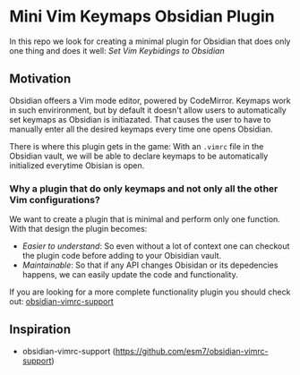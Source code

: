 # Mini Vim Keymaps Obsidian Plugin
In this repo we look for creating a minimal plugin for Obsidian that does only one thing and does it well: *Set Vim Keybidings to Obsidian*

## Motivation
Obsidian offeers a Vim mode editor, powered by CodeMirror. Keymaps work in such envirironment, but by default it doesn't allow users to automatically set keymaps as Obsidian is initiazated. That causes the user to have to manually enter all the desired keymaps every time one opens Obsidian.

There is where this plugin gets in the game: With an `.vimrc` file in the Obsidian vault, we will be able to declare keymaps to be automatically initialized everytime Obisian is open.

### Why a plugin that do only keymaps and not only all the other Vim configurations?
We want to create a plugin that is minimal and perform only one function.
With that design the plugin becomes:
* *Easier to understand*: So even without a lot of context one can checkout the plugin code before adding to your Obisidian vault.
* *Maintainable*: So that if any API changes Obisidan or its depedencies happens, we can easily update the code and functionality.

If you are looking for a more complete functionality plugin you should check out: [obsidian-vimrc-support](https://github.com/esm7/obsidian-vimrc-support)

## Inspiration
* obsidian-vimrc-support (https://github.com/esm7/obsidian-vimrc-support)
